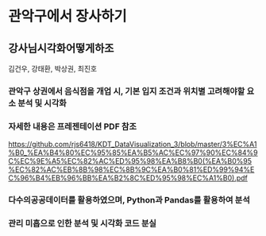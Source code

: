 # 관악구에서 장사하기
## 강사님시각화어떻게하조
김건우, 강태환, 박상권, 최진호


### 관악구 상권에서 음식점을 개업 시, 기본 입지 조건과 위치별 고려해야할 요소 분석 및 시각화
###

### 자세한 내용은 프레젠테이션 PDF 참조
https://github.com/rjs6418/KDT_DataVisualization_3/blob/master/3%EC%A1%B0_%EA%B4%80%EC%95%85%EA%B5%AC%EC%97%90%EC%84%9C%EC%9E%A5%EC%82%AC%ED%95%98%EA%B8%B0(%EA%B0%95%EC%82%AC%EB%8B%98%EC%8B%9C%EA%B0%81%ED%99%94%EC%96%B4%EB%96%BB%EA%B2%8C%ED%95%98%EC%A1%B0).pdf


###
### 다수의공공데이터를 활용하였으며, Python과 Pandas를 활용하여 분석
### 관리 미흡으로 인한 분석 및 시각화 코드 분실

